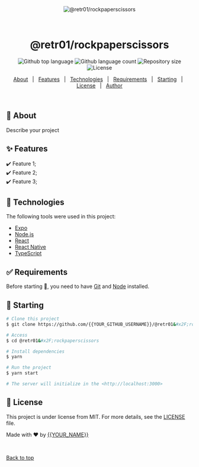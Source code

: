 <div align="center" id="top"> 
  <img src="./.github/app.gif" alt="@retr01&#x2F;rockpaperscissors" />

  &#xa0;

  <!-- <a href="https://@retr01&#x2F;rockpaperscissors.netlify.app">Demo</a> -->
</div>

<h1 align="center">@retr01&#x2F;rockpaperscissors</h1>

<p align="center">
  <img alt="Github top language" src="https://img.shields.io/github/languages/top/{{YOUR_GITHUB_USERNAME}}/@retr01&#x2F;rockpaperscissors?color=56BEB8">

  <img alt="Github language count" src="https://img.shields.io/github/languages/count/{{YOUR_GITHUB_USERNAME}}/@retr01&#x2F;rockpaperscissors?color=56BEB8">

  <img alt="Repository size" src="https://img.shields.io/github/repo-size/{{YOUR_GITHUB_USERNAME}}/@retr01&#x2F;rockpaperscissors?color=56BEB8">

  <img alt="License" src="https://img.shields.io/github/license/{{YOUR_GITHUB_USERNAME}}/@retr01&#x2F;rockpaperscissors?color=56BEB8">

  <!-- <img alt="Github issues" src="https://img.shields.io/github/issues/{{YOUR_GITHUB_USERNAME}}/@retr01&#x2F;rockpaperscissors?color=56BEB8" /> -->

  <!-- <img alt="Github forks" src="https://img.shields.io/github/forks/{{YOUR_GITHUB_USERNAME}}/@retr01&#x2F;rockpaperscissors?color=56BEB8" /> -->

  <!-- <img alt="Github stars" src="https://img.shields.io/github/stars/{{YOUR_GITHUB_USERNAME}}/@retr01&#x2F;rockpaperscissors?color=56BEB8" /> -->
</p>

<!-- Status -->

<!-- <h4 align="center"> 
	🚧  @retr01&#x2F;rockpaperscissors 🚀 Under construction...  🚧
</h4> 

<hr> -->

<p align="center">
  <a href="#dart-about">About</a> &#xa0; | &#xa0; 
  <a href="#sparkles-features">Features</a> &#xa0; | &#xa0;
  <a href="#rocket-technologies">Technologies</a> &#xa0; | &#xa0;
  <a href="#white_check_mark-requirements">Requirements</a> &#xa0; | &#xa0;
  <a href="#checkered_flag-starting">Starting</a> &#xa0; | &#xa0;
  <a href="#memo-license">License</a> &#xa0; | &#xa0;
  <a href="https://github.com/{{YOUR_GITHUB_USERNAME}}" target="_blank">Author</a>
</p>

<br>

## :dart: About ##

Describe your project

## :sparkles: Features ##

:heavy_check_mark: Feature 1;\
:heavy_check_mark: Feature 2;\
:heavy_check_mark: Feature 3;

## :rocket: Technologies ##

The following tools were used in this project:

- [Expo](https://expo.io/)
- [Node.js](https://nodejs.org/en/)
- [React](https://pt-br.reactjs.org/)
- [React Native](https://reactnative.dev/)
- [TypeScript](https://www.typescriptlang.org/)

## :white_check_mark: Requirements ##

Before starting :checkered_flag:, you need to have [Git](https://git-scm.com) and [Node](https://nodejs.org/en/) installed.

## :checkered_flag: Starting ##

```bash
# Clone this project
$ git clone https://github.com/{{YOUR_GITHUB_USERNAME}}/@retr01&#x2F;rockpaperscissors

# Access
$ cd @retr01&#x2F;rockpaperscissors

# Install dependencies
$ yarn

# Run the project
$ yarn start

# The server will initialize in the <http://localhost:3000>
```

## :memo: License ##

This project is under license from MIT. For more details, see the [LICENSE](LICENSE.md) file.


Made with :heart: by <a href="https://github.com/{{YOUR_GITHUB_USERNAME}}" target="_blank">{{YOUR_NAME}}</a>

&#xa0;

<a href="#top">Back to top</a>
